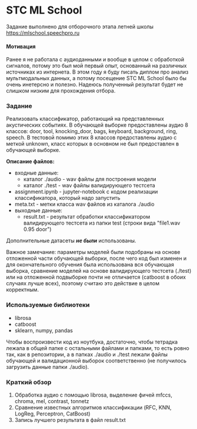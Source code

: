 # STC ML School

Задание выполнено для отборочного этапа летней школы <https://mlschool.speechpro.ru>

#### Мотивация

Ранее я не работала с аудиоданными и вообще в целом с обработкой сигналов, потому это был мой первый опыт, основанный на различных источниках из интернета. В этом году я буду писать диплом про анализ мультмодальных данных, а потому посещение STC ML School было бы очень инетерсно и полезно. Надеюсь полученный результат будет не слишком низким для прохождения отбора.

### Задание
Реализовать классификатор, работающий на представленных акустических событиях. В обучающей выборке предоставлены аудио 8 классов: 
door, tool, knocking_door, bags, keyboard, background, ring, speech. В тестовой помимо этих 8 классов предоставлены аудио с меткой unknown, класс которых в основном не был предоставлен в обучающей выборке.

**Описание файлов:**

* входные данные:
  - каталог ./audio - wav файлы для построения модели
  - каталог ./test - wav файлы валидирующего тестсета
* assignment.ipynb - jupyter-notebook с кодом реализации классификатора, который надо запустить
* meta.txt - метки класса wav файлов из каталога ./audio 
* выходные данные:
  - result.txt - результат обработки классификатором валидирующего тестсета из папки test (строки вида "file1.wav  0.95  door")

Дополнительные датасеты ***не были*** использованы.

Важное замечание: параметры моделей были подобраны на основе отложенной части обучающей выборки, после чего код был изменен и для окончательного обучения была использована вся обучающая выборка, сравнение моделей на основе валидирующего тестсета (./test) или на отложенной подвыборке почти не отличается (catboost в обоих случаях лучше всех), поэтому считаю это действие в целом корректным.

### Используемые библиотеки
* librosa
* catboost
* sklearn, numpy, pandas

Чтобы воспроизвести код из ноутбука, достаточно, чтобы тетрадка лежала в общей папке с остальными файлами и папками, то есть ровно так, как в репозитории, а в папках ./audio и ./test лежали файлы обучающей и валидационной выборок соответственно (не получилось загрузить данные папки ./audio).

### Краткий обзор
 
1. Обработка аудио с помощью librosa, выделение фичей mfccs, chroma, mel, contrast, tonnetz
2. Сравнение известных алгоритмов классификации (RFC, KNN, LogReg, Perceptron, CatBoost)
3. Запись лучшего результата в файл result.txt
